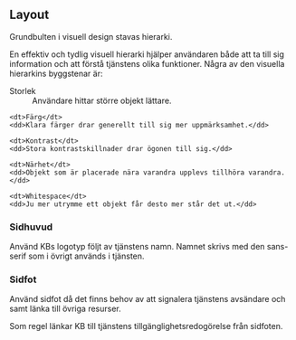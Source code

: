 ## Layout
Grundbulten i visuell design stavas hierarki. 

En effektiv och tydlig visuell hierarki hjälper användaren både att ta till sig information och att förstå tjänstens olika funktioner. Några av den visuella hierarkins byggstenar är: 

<dl>
    <dt>Storlek</dt>
    <dd>Användare hittar större objekt lättare.</dd>
    
    <dt>Färg</dt>
    <dd>Klara färger drar generellt till sig mer uppmärksamhet.</dd>
    
    <dt>Kontrast</dt>
    <dd>Stora kontrastskillnader drar ögonen till sig.</dd>
    
    <dt>Närhet</dt>
    <dd>Objekt som är placerade nära varandra upplevs tillhöra varandra. </dd>
    
    <dt>Whitespace</dt>
    <dd>Ju mer utrymme ett objekt får desto mer står det ut.</dd>
</dl>

### Sidhuvud
Använd KBs logotyp följt av tjänstens namn. Namnet skrivs med den sans-serif som i övrigt används i tjänsten.

### Sidfot
Använd sidfot då det finns behov av att signalera tjänstens avsändare och samt länka till övriga resurser.

Som regel länkar KB till tjänstens tillgänglighetsredogörelse från sidfoten.
